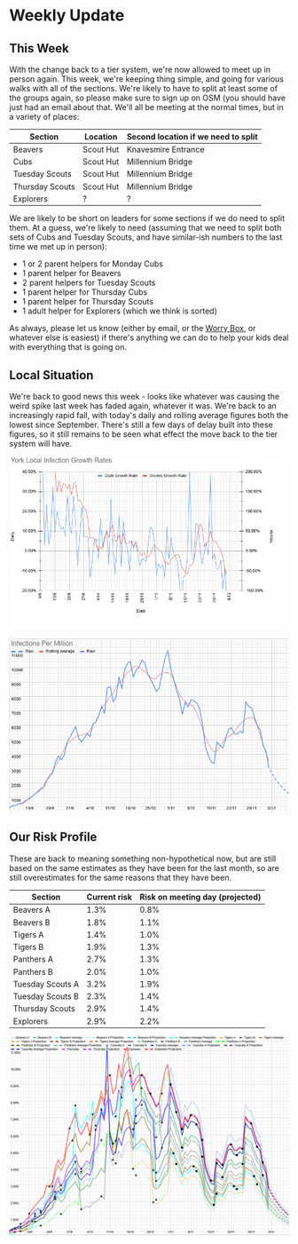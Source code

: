 # Weekly Update

## This Week

With the change back to a tier system, we're now allowed to meet up in person again. This week, we're keeping thing simple, and going for various walks with all of the sections. We're likely to have to split at least some of the groups again, so please make sure to sign up on OSM (you should have just had an email about that. We'll all be meeting at the normal times, but in a variety of places: 

| Section | Location | Second location if we need to split |
| --- | --- | --- |
| Beavers | Scout Hut | Knavesmire Entrance |
| Cubs | Scout Hut | Millennium Bridge |
| Tuesday Scouts | Scout Hut | Millennium Bridge |
| Thursday Scouts | Scout Hut | Millennium Bridge | 
| Explorers | ? | ? |

We are likely to be short on leaders for some sections if we do need to split them. At a guess, we're likely to need (assuming that we need to split both sets of Cubs and Tuesday Scouts, and have similar-ish numbers to the last time we met up in person): 

- 1 or 2 parent helpers for Monday Cubs
- 1 parent helper for Beavers
- 2 parent helpers for Tuesday Scouts
- 1 parent helper for Thursday Cubs
- 1 parent helper for Thursday Scouts
- 1 adult helper for Explorers (which we think is sorted)


As always, please let us know (either by email, or the [Worry Box](https://stchadsscouts.com/worrybox), or whatever else is easiest) if there's anything we can do to help your kids deal with everything that is going on. 

## Local Situation

We're back to good news this week - looks like whatever was causing the weird spike last week has faded again, whatever it was. We're back to an increasingly rapid fall, with today's daily and rolling average figures both the lowest since September. There's still a few days of delay built into these figures, so it still remains to be seen what effect the move back to the tier system will have. 

![Infection Rate Graph](g151.png)


![Growth Rate Graph](g152.png)

## Our Risk Profile

These are back to meaning something non-hypothetical now, but are still based on the same estimates as they have been for the last month, so are still overestimates for the same reasons that they have been.

| Section  | Current risk | Risk on meeting day (projected) |
| --- | --- | --- | 
| Beavers A  | 1.3% | 0.8% |
| Beavers B | 1.8% | 1.1% |
| Tigers A | 1.4% | 1.0% |
| Tigers B | 1.9% | 1.3% |
| Panthers A | 2.7% | 1.3% |
| Panthers B | 2.0% | 1.0% |
| Tuesday Scouts A | 3.2% | 1.9% |
| Tuesday Scouts B | 2.3% | 1.4% |
| Thursday Scouts | 2.9% | 1.4% |
| Explorers | 2.9% | 2.2% |

![Our Risk Graph](g153.png)
